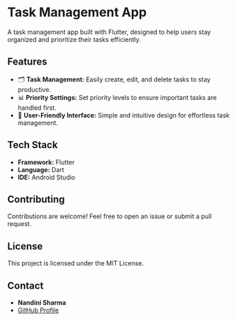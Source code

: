 # Task Management App 

A task management app built with Flutter, designed to help users stay organized and prioritize their tasks efficiently.

## Features

- 🗂️ **Task Management:** Easily create, edit, and delete tasks to stay productive.
- 📊 **Priority Settings:** Set priority levels to ensure important tasks are handled first.
- 🎨 **User-Friendly Interface:** Simple and intuitive design for effortless task management.

## Tech Stack

- **Framework:** Flutter
- **Language:** Dart
- **IDE:** Android Studio

## Contributing

Contributions are welcome! Feel free to open an issue or submit a pull request.

## License

This project is licensed under the MIT License.

## Contact

- **Nandini Sharma**
- [GitHub Profile](https://github.com/Nandini056)
